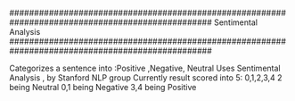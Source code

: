 #################################################################################################
				Sentimental Analysis
#################################################################################################

Categorizes a sentence into :Positive ,Negative, Neutral 
Uses Sentimental Analysis , by  Stanford NLP group 
Currently result scored into 5: 0,1,2,3,4
2 being Neutral
0,1 being Negative
3,4 being Positive
